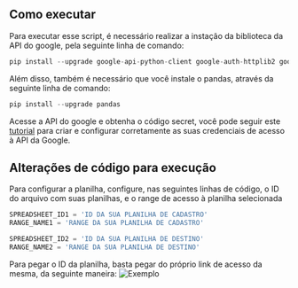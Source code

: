 ## Como executar

Para executar esse script, é necessário realizar a instação da biblioteca da API do google, pela seguinte linha de comando:
```python
pip install --upgrade google-api-python-client google-auth-httplib2 google-auth-oauthlib
```

Além disso, também é necessário que você instale o pandas, através da seguinte linha de comando:
```python
pip install --upgrade pandas
```

Acesse a API do google e obtenha o código secret, você pode seguir este [tutorial](https://www.hashtagtreinamentos.com/integracao-do-google-sheets-com-python)
para criar e configurar corretamente as suas credenciais de acesso à API da Google.

## Alterações de código para execução

Para configurar a planilha, configure, nas seguintes linhas de código, o ID do arquivo com suas planilhas, e o range de acesso à planilha selecionada
```python
SPREADSHEET_ID1 = 'ID DA SUA PLANILHA DE CADASTRO'
RANGE_NAME1 = 'RANGE DA SUA PLANILHA DE CADASTRO'

SPREADSHEET_ID2 = 'ID DA SUA PLANILHA DE DESTINO'
RANGE_NAME2 = 'RANGE DA SUA PLANILHA DE DESTINO'
```

Para pegar o ID da planilha, basta pegar do próprio link de acesso da mesma, da seguinte maneira:
![Exemplo](../src/imgs/[exemplo_id_planilha.png](https://github.com/JT4v4res/Scripts-musIC/blob/main/src/imgs/exemplo_id_planilha.png.png))
